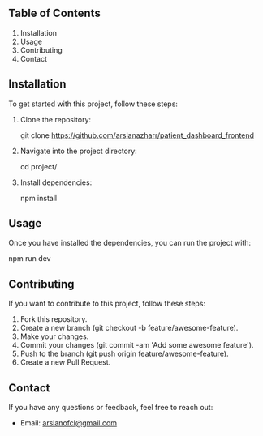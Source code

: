 ## Table of Contents

1. Installation
2. Usage
3. Contributing
4. Contact

## Installation

To get started with this project, follow these steps:

1. Clone the repository:

   git clone https://github.com/arslanazharr/patient_dashboard_frontend

2. Navigate into the project directory:

   cd project/

3. Install dependencies:

   npm install

## Usage

Once you have installed the dependencies, you can run the project with:

npm run dev

## Contributing

If you want to contribute to this project, follow these steps:

1. Fork this repository.
2. Create a new branch (git checkout -b feature/awesome-feature).
3. Make your changes.
4. Commit your changes (git commit -am 'Add some awesome feature').
5. Push to the branch (git push origin feature/awesome-feature).
6. Create a new Pull Request.


## Contact

If you have any questions or feedback, feel free to reach out:

- Email: arslanofcl@gmail.com
